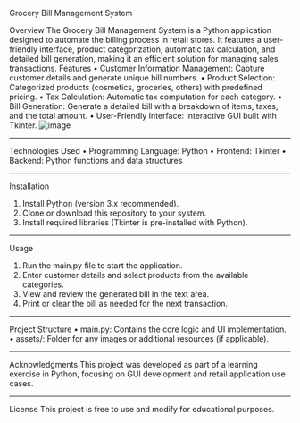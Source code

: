 Grocery Bill Management System


Overview
The Grocery Bill Management System is a Python application designed to automate the billing process in retail stores. It features a user-friendly interface, product categorization, automatic tax calculation, and detailed bill generation, making it an efficient solution for managing sales transactions.
Features
•	Customer Information Management: Capture customer details and generate unique bill numbers.
•	Product Selection: Categorized products (cosmetics, groceries, others) with predefined pricing.
•	Tax Calculation: Automatic tax computation for each category.
•	Bill Generation: Generate a detailed bill with a breakdown of items, taxes, and the total amount.
•	User-Friendly Interface: Interactive GUI built with Tkinter.
![image](https://github.com/user-attachments/assets/fd0e36e1-f393-4480-9c1e-aa48800f2ad4)

________________________________________
Technologies Used
•	Programming Language: Python
•	Frontend: Tkinter
•	Backend: Python functions and data structures
________________________________________
Installation
1.	Install Python (version 3.x recommended).
2.	Clone or download this repository to your system.
3.	Install required libraries (Tkinter is pre-installed with Python).
________________________________________
Usage
1.	Run the main.py file to start the application.
2.	Enter customer details and select products from the available categories.
3.	View and review the generated bill in the text area.
4.	Print or clear the bill as needed for the next transaction.
________________________________________
Project Structure
•	main.py: Contains the core logic and UI implementation.
•	assets/: Folder for any images or additional resources (if applicable).
________________________________________
Acknowledgments
This project was developed as part of a learning exercise in Python, focusing on GUI development and retail application use cases.
________________________________________
License
This project is free to use and modify for educational purposes.

